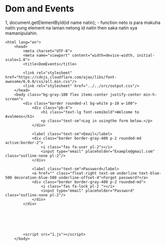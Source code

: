 # Dom and Events

1, document.getElementById(id name natin); - function neto is para makuha natin yung element na laman netong id natin then saka natin sya mamanipulahin.



<!DOCTYPE html>
    <html lang="en">
        <head>
            <meta charset="UTF-8">
            <meta name="viewport" content="width=device-width, initial-scale=1.0">
            <title>DomEvents</title>

            <link rel="stylesheet" href="https://cdnjs.cloudflare.com/ajax/libs/font-awesome/6.0.0/css/all.min.css"/>
            <link rel="stylesheet" href="../../src/output.css"/>
        </head>
        <body class="bg-gray-100 flex items-center justify-center min-h-screen">
            <div class="border rounded-xl bg-white p-10 w-100">
                <div class="pb-4">
                    <h1 class="text-lg font-semibold">Welcome to Avalmeos</h1>
                    <p class="text-sm">Log in usingthe form below.</p>
                </div>

                <label class="text-sm">Email</label>
                <div class="border border-gray-400 p-2 rounded-md active:border-2">
                    <i class="fas fa-user pl-2"></i>
                    <input type="email" placeholder="Example@gmail.com" class="outline-none pl-2"/>
                </div>

                <label class="text-sm">Password</label>
                <a href="" class="float-right text-sm underline text-blue-500 decoration-blue-500 underline-offset-4">Forgot password?</a>
                <div class="border border-gray-400 p-2 rounded-md">
                    <i class="fas fa-lock pl-2 "></i>
                    <input type="email" placeholder="Password" class="outline-none pl-2"/>
                </div>
            </div>






            <script src="1.js"></script>
        </body>
</html>